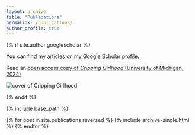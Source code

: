 ```yaml
---
layout: archive
title: "Publications"
permalink: /publications/
author_profile: true
---
```


{% if site.author.googlescholar %}
  <div class="wordwrap">You can find my articles on <a href="{{site.author.googlescholar}}">my Google Scholar profile</a>.</div>

Read an [open access copy of *Cripping Girlhood* (University of Michigan, 2024)](https://doi.org/10.3998/mpub.12769443)

![cover of Cripping Girlhood](https://www.fulcrum.org/image-service/s4655k24b1692948666/full/286,/0/default.png) 

{% endif %}

{% include base_path %}

{% for post in site.publications reversed %}
  {% include archive-single.html %}
{% endfor %}


